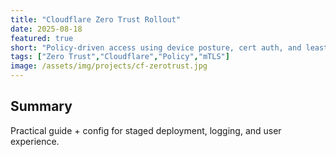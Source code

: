```yaml
---
title: "Cloudflare Zero Trust Rollout"
date: 2025-08-18
featured: true
short: "Policy-driven access using device posture, cert auth, and least-privilege service segmentation."
tags: ["Zero Trust","Cloudflare","Policy","mTLS"]
image: /assets/img/projects/cf-zerotrust.jpg
---
```

## Summary
Practical guide + config for staged deployment, logging, and user experience.
